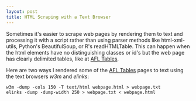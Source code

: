 ```yaml
---
layout: post
title: HTML Scraping with a Text Browser
---
```


Sometimes it's easier to scrape web pages by rendering them to text and
processing it with a script rather than using parser methods like
html-xml-utils, Python's BeautifulSoup, or R's readHTMLTable.  This can happen
when the html elements have no distinguishing classes or id's but the web page
has clearly delimited tables, like at [AFL Tables](http://afltables.com/afl/afl_index.html).  

Here are two ways I rendered some of the [AFL Tables](http://afltables.com/afl/afl_index.html) pages to text 
using the text browsers *w3m* and *elinks*:

    w3m -dump -cols 150 -T text/html webpage.html > webpage.txt
    elinks -dump -dump-width 250 > webpage.txt < webpage.html
